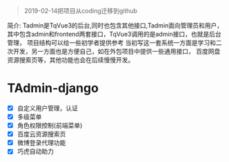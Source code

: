 
> 2019-02-14把项目从coding迁移到github

简介:
    Tadmin是TqVue3的后台,同时也包含其他接口,Tadmin面向管理员和用户，
    其中包含admin和frontend两套接口，TqVue3调用的是admin接口，也就是后台管理，
    项目结构可以给一些初学者提供参考
    当初写这一套系统一方面是学习和二次开发，另一方面也是方便自己，如在外包项目中提供一些通用接口，
    百度网盘资源搜索页等，其他功能也会在后续慢慢开发。
# TAdmin-django

- [x] 自定义用户管理，认证
- [x] 多级菜单
- [x] 角色权限控制(前端菜单)
- [x] 百度云资源搜索页
- [x] 微博登录代理功能
- [x] 巧虎自动助力